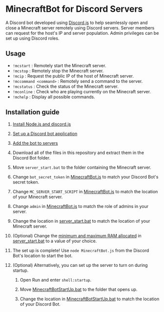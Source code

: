 # MinecraftBot for Discord Servers
A Discord bot developed using [Discord.js](https://discord.js.org/#/) to help seamlessly open and close a Minecraft server remotely using Discord servers. Server members can request for the host's IP and server population. Admin privileges can be set up using Discord roles.

## Usage
* `!mcstart` : Remotely start the Minecraft server.
* `!mcstop` : Remotely stop the Minecraft server.
* `!mcip` : Request the public IP of the host of Minecraft server.
* `!mccommand <command>` : Remotely send a command to the server.
* `!mcstatus` : Check the status of the Minecraft server.
* `!mconline` : Check who are playing currently on the Minecraft server.
* `!mchelp` : Display all possible commands.

## Installation guide
1. [Install Node.js and discord.js](https://discordjs.guide/preparations/)

1. [Set up a Discord bot application](https://discordjs.guide/preparations/setting-up-a-bot-application.html#creating-your-bot)

1. [Add the bot to servers](https://discordjs.guide/preparations/adding-your-bot-to-servers.html#bot-invite-links)

1. Download all of the files in this repository and extract them in the Discord Bot folder.

1. Move `server_start.bat` to the folder containing the Minecraft server.

1. Change `bot_secret_token` in [MinecraftBot.js](https://github.com/PSYmoom/MinecraftBot/blob/master/MinecraftBot.js#L7) to match your Discord Bot's secret token.

1. Change `MC_SERVER_START_SCRIPT` in [MinecraftBot.js](https://github.com/PSYmoom/MinecraftBot/blob/master/MinecraftBot.js#L8) to match the location of your Minecraft server.

1. Change `admin` in [MinecraftBot.js](https://github.com/PSYmoom/MinecraftBot/blob/master/MinecraftBot.js#L8) to match the role of admins in your server.

1. Change the location in [server_start.bat](https://github.com/PSYmoom/MinecraftBot/blob/master/server_start.bat#L2) to match the location of your Minecraft server.

1. (Optional) Change the [minimum and maximum RAM allocated](https://minecraft.gamepedia.com/Tutorials/Setting_up_a_server#Java_options) in [server_start.bat](https://github.com/PSYmoom/MinecraftBot/blob/master/server_start.bat#L3) to a value of your choice.

1. The set up is complete! Use `node MinecraftBot.js` from the Discord Bot's location to start the bot.

1. (Optional) Alternatively, you can set up the server to turn on during startup.
    1. Open Run and enter `shell:startup`.
  
    1. Move [MinecraftBotStartUp.bat](https://github.com/PSYmoom/MinecraftBot/blob/master/MinecraftBotStartUp.bat) to the folder that opens up.
  
    1. Change the location in [MinecraftBotStartUp.bat](https://github.com/PSYmoom/MinecraftBot/blob/master/server_start.bat#L2) to match the location of your Discord Bot. 
